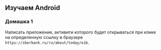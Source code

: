 ## Изучаем Android

### Домашка 1
Написать приложение, активити которого будет открываться при клике на определенную ссылку в браузере ```https://sberbank.ru/ru/about/today/oib```.

